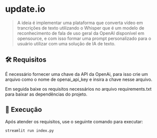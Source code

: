 # update.io

> A ideia é implementar uma plataforma que converta vídeo em trancrições de texto utilizando o Whisper que é um modelo de reconhecimento de fala de uso geral da OpenAI disponível em opensource, e com isso formar uma prompt personalizado para o usuário utilizar com uma solução de IA de texto.

## 🛠️ Requisitos 

É necessário fornecer uma chave da API da OpenAi, para isso crie um arquivo como o nome de openai_api_key e insira a chave nesse arquivo.

Em seguida baixe os requisitos necessários no arquivo requirements.txt para baixar as dependências do projeto.

## 🚀 Execução

Após atender os requisitos, use o seguinte comando para executar:

```
streamlit run index.py
```


